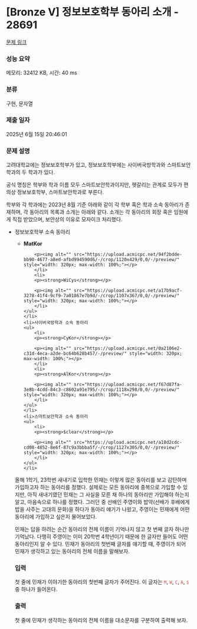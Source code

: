 # [Bronze V] 정보보호학부 동아리 소개 - 28691 

[문제 링크](https://www.acmicpc.net/problem/28691) 

### 성능 요약

메모리: 32412 KB, 시간: 40 ms

### 분류

구현, 문자열

### 제출 일자

2025년 6월 15일 20:46:01

### 문제 설명

<p>고려대학교에는 정보보호학부가 있고, 정보보호학부에는 사이버국방학과와 스마트보안학과의 두 학과가 있다.</p>

<p>공식 명칭은 학부와 학과 이름 모두 스마트보안학과이지만, 헷갈리는 관계로 모두가 편의상 정보보호학부, 스마트보안학과로 부른다.</p>

<p>학부와 각 학과에는 2023년 8월 기준 아래와 같이 각 학부 혹은 학과 소속 동아리가 존재하며, 각 동아리의 목록과 소개는 아래와 같다. 소개는 각 동아리의 회장 혹은 임원에게 직접 받았으며, 보안상의 이유로 모자이크 처리했다.</p>

<ul>
	<li>정보보호학부 소속 동아리
	<ul>
		<li>
		<p><strong>MatKor</strong></p>

		<p><img alt="" src="https://upload.acmicpc.net/94f2bdde-bb90-4677-a8ed-afbd994590d6/-/crop/1120x429/0,0/-/preview/" style="width: 320px; max-width: 100%;"></p>
		</li>
		<li>
		<p><strong>WiCys</strong></p>

		<p><img alt="" src="https://upload.acmicpc.net/a17b9acf-3278-41f4-9cf9-7a01867e7b9d/-/crop/1107x367/0,0/-/preview/" style="width: 320px; max-width: 100%;"></p>
		</li>
	</ul>
	</li>
	<li>사이버국방학과 소속 동아리
	<ul>
		<li>
		<p><strong>CyKor</strong></p>

		<p><img alt="" src="https://upload.acmicpc.net/0a2106e2-c31d-4eca-a2de-bc64b628b457/-/preview/" style="width: 320px; max-width: 100%;"></p>
		</li>
		<li>
		<p><strong>AlKor</strong></p>

		<p><img alt="" src="https://upload.acmicpc.net/f67d87fa-3e8b-4cdd-84c3-c8602a91e795/-/crop/1118x298/0,0/-/preview/" style="width: 320px; max-width: 100%;"></p>
		</li>
	</ul>
	</li>
	<li>스마트보안학과 소속 동아리
	<ul>
		<li>
		<p><strong>$clear</strong></p>

		<p><img alt="" src="https://upload.acmicpc.net/a18d2cdc-cd08-4852-8e6f-87c9a3bbba5f/-/crop/1127x305/0,0/-/preview/" style="width: 320px; max-width: 100%;"></p>
		</li>
	</ul>
	</li>
</ul>

<p>올해 1학기, 23학번 새내기로 입학한 민재는 이렇게 많은 동아리를 보고 감탄하며 가입하고자 하는 동아리를 정했다. 실제로는 모든 동아리에 중복으로 가입할 수 있지만, 아직 새내기였던 민재는 그 사실을 모른 채 하나의 동아리만 가입해야 하는지 알고, 마음속으로 하나를 정했다. 그러던 중 선배인 주영이와 밥약(선배가 후배에게 밥을 사주는 고대의 문화)을 하다가 동아리 얘기가 나왔고, 주영이는 민재에게 어떤 동아리에 가입하고 싶은지 물어보았다.</p>

<p>민재는 답을 하려는 순간 동아리의 전체 이름이 기억나지 않고 첫 번째 글자 하나만 기억났다. 다행히 주영이는 이미 20학번 4학년이기 때문에 한 글자만 들어도 어떤 동아리인지 알 수 있다. 민재가 동아리의 첫번째 글자를 얘기할 때, 주영이가 되어 민재가 생각하고 있는 동아리의 전체 이름을 말해보자.</p>

### 입력 

 <p>첫 줄에 민재가 이야기한 동아리의 첫번째 글자가 주어진다. 이 글자는 <span style="color:#e74c3c;"><code>M</code></span>, <span style="color:#e74c3c;"><code>W</code></span>, <span style="display: none;"> </span><span style="color:#e74c3c;"><code>C</code></span>, <span style="color:#e74c3c;"><code>A</code></span>,<span style="color:#e74c3c;"> <span style="display: none;"> </span><code>$</code></span> 중 하나가 들어온다.</p>

### 출력 

 <p>첫 줄에 민재가 생각하는 동아리의 전체 이름을 대소문자를 구분하여 출력해 보자.</p>

